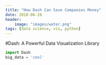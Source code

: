 ```yaml
---
title: "How Dash Can Save Companies Money"
date: 2018-06-28
header:
    image: "images/water.png"
tags: [data science, viz, python]
---
```


#Dash: A Powerful Data Visualization Library

```python
import Dash
big_data = 'cool'

```
